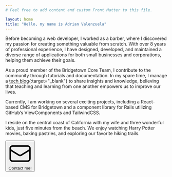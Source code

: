 ```yaml
---
# Feel free to add content and custom Front Matter to this file.

layout: home
title: "Hello, my name is Adrian Valenzuela"
---
```


Before becoming a web developer, I worked as a barber, where I discovered my passion for creating something valuable from scratch. With over 8 years of professional experience, I have designed, developed, and maintained a diverse range of applications for both small businesses and corporations, helping them achieve their goals.

As a proud member of the Bridgetown Core Team, I contribute to the community through tutorials and documentation. In my spare time, I manage a <span class="text-rose-500 border-b border-rose-500">[tech blog](https://mugenruby.com){:target="_blank"}</span> to share insights and knowledge, believing that teaching and learning from one another empowers us to improve our lives.

Currently, I am working on several exciting projects, including a React-based CMS for Bridgetown and a component library for Rails utilizing GitHub’s ViewComponents and TailwindCSS.

I reside on the central coast of California with my wife and three wonderful kids, just five minutes from the beach. We enjoy watching Harry Potter movies, baking pastries, and exploring our favorite hiking trails. 

<span class="py-4 inline-block">
    <button class="group py-2 px-4 text-stone-100 bg-stone-700 border border-stone-800 uppercase text-sm font-bold hover:border-rose-500 hover:bg-rose-500 flex items-center space-x-2 drop-shadow-sm hover:drop-shadow-lg">
        <svg xmlns="http://www.w3.org/2000/svg" fill="none" viewBox="0 0 24 24" stroke-width="1.5" stroke="currentColor" class="w-6 h-6 group-hover:-rotate-12">
          <path stroke-linecap="round" stroke-linejoin="round" d="M21.75 6.75v10.5a2.25 2.25 0 01-2.25 2.25h-15a2.25 2.25 0 01-2.25-2.25V6.75m19.5 0A2.25 2.25 0 0019.5 4.5h-15a2.25 2.25 0 00-2.25 2.25m19.5 0v.243a2.25 2.25 0 01-1.07 1.916l-7.5 4.615a2.25 2.25 0 01-2.36 0L3.32 8.91a2.25 2.25 0 01-1.07-1.916V6.75" />
        </svg>
        <a href="mailto:adrianvalenz.web@gmail.com?subject=Hi!, I'm emailing you from your site link" onclick="window.fathom.trackGoal('0RJUKGMM', 0);">Contact me!</a>
    </button>
</span>
